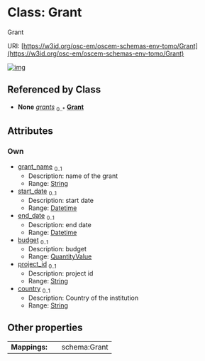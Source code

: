 
# Class: Grant

Grant

URI: [https://w3id.org/osc-em/oscem-schemas-env-tomo/Grant](https://w3id.org/osc-em/oscem-schemas-env-tomo/Grant)


[![img](https://yuml.me/diagram/nofunky;dir:TB/class/[QuantityValue],[QuantityValue]<budget%200..1-++[Grant&#124;grant_name:string%20%3F;start_date:datetime%20%3F;end_date:datetime%20%3F;project_id:string%20%3F;country:string%20%3F],[Organizational]++-%20grants%200..*>[Grant],[Organizational])](https://yuml.me/diagram/nofunky;dir:TB/class/[QuantityValue],[QuantityValue]<budget%200..1-++[Grant&#124;grant_name:string%20%3F;start_date:datetime%20%3F;end_date:datetime%20%3F;project_id:string%20%3F;country:string%20%3F],[Organizational]++-%20grants%200..*>[Grant],[Organizational])

## Referenced by Class

 *  **None** *[grants](grants.md)*  <sub>0..\*</sub>  **[Grant](Grant.md)**

## Attributes


### Own

 * [grant_name](grant_name.md)  <sub>0..1</sub>
     * Description: name of the grant
     * Range: [String](types/String.md)
 * [start_date](start_date.md)  <sub>0..1</sub>
     * Description: start date
     * Range: [Datetime](types/Datetime.md)
 * [end_date](end_date.md)  <sub>0..1</sub>
     * Description: end date
     * Range: [Datetime](types/Datetime.md)
 * [budget](budget.md)  <sub>0..1</sub>
     * Description: budget
     * Range: [QuantityValue](QuantityValue.md)
 * [project_id](project_id.md)  <sub>0..1</sub>
     * Description: project id
     * Range: [String](types/String.md)
 * [country](country.md)  <sub>0..1</sub>
     * Description: Country of the institution
     * Range: [String](types/String.md)

## Other properties

|  |  |  |
| --- | --- | --- |
| **Mappings:** | | schema:Grant |